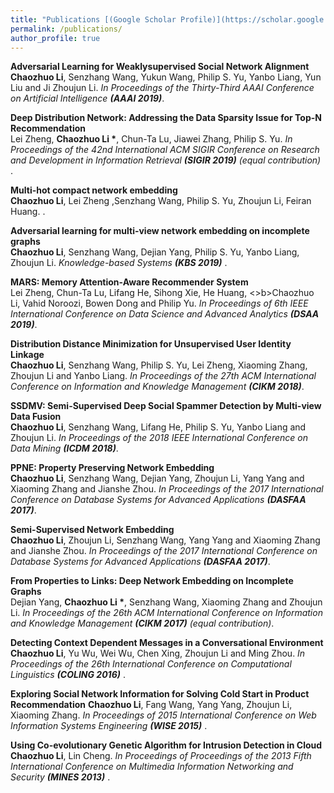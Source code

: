 ```yaml
---
title: "Publications [(Google Scholar Profile)](https://scholar.google.com/citations?user=4FeNNKAAAAAJ&hl=en"
permalink: /publications/
author_profile: true
---
```


<b>Adversarial Learning for Weaklysupervised Social Network Alignment</b> <br> <b>Chaozhuo Li</b>, Senzhang Wang, Yukun Wang, Philip S. Yu, Yanbo Liang, Yun Liu and Ji Zhoujun Li. <i>In Proceedings of the Thirty-Third AAAI Conference on Artificial Intelligence <b>(AAAI 2019)</b></i>.


<b>Deep Distribution Network: Addressing the Data Sparsity Issue for Top-N Recommendation</b> <br> Lei Zheng, <b>Chaozhuo Li *</b>, Chun-Ta Lu, Jiawei Zhang, Philip S. Yu. <i>In Proceedings of the 42nd International ACM SIGIR Conference on Research and Development in Information Retrieval <b>(SIGIR 2019)</b> (equal contribution)</i> .


<b>Multi-hot compact network embedding</b> <br> <b>Chaozhuo Li</b>, Lei Zheng ,Senzhang	Wang, Philip S. Yu, Zhoujun Li, Feiran Huang. <i></i>.


<b>Adversarial learning for multi-view network embedding on incomplete graphs</b> <br> <b>Chaozhuo Li</b>, Senzhang Wang, Dejian Yang, Philip S. Yu, Yanbo Liang, Zhoujun Li. <i> Knowledge-based Systems <b>(KBS 2019)</b></i> .

<b>MARS: Memory Attention-Aware Recommender System</b> <br> Lei Zheng, Chun-Ta Lu, Lifang He, Sihong Xie, He Huang, <>b>Chaozhuo Li</b>, Vahid Noroozi, Bowen Dong and Philip Yu. <i>In Proceedings of 6th IEEE International Conference on 
Data Science and Advanced Analytics <b>(DSAA 2019)</b></i>.

<b>Distribution Distance Minimization for Unsupervised User Identity Linkage</b> <br> <b>Chaozhuo Li</b>, Senzhang Wang, Philip S. Yu, Lei Zheng, Xiaoming Zhang, Zhoujun Li and Yanbo Liang. <i>In Proceedings of the 27th ACM International Conference on Information and Knowledge Management <b>(CIKM 2018)</b></i>.

<b>SSDMV: Semi-Supervised Deep Social Spammer Detection by Multi-view Data Fusion </b> <br> <b>Chaozhuo Li</b>, Senzhang Wang, Lifang He, Philip S. Yu, Yanbo Liang and Zhoujun Li. <i>In Proceedings of the 2018 IEEE International
Conference on Data Mining <b>(ICDM 2018)</b></i>.


<b>PPNE: Property Preserving Network Embedding</b> <br> <b>Chaozhuo Li</b>, Senzhang Wang, Dejian Yang, Zhoujun Li, Yang Yang and Xiaoming Zhang and Jianshe Zhou. <i>In Proceedings of the 2017 International Conference on Database Systems for Advanced Applications <b>(DASFAA 2017)</b></i>.

<b>Semi-Supervised Network Embedding</b> <br> <b>Chaozhuo Li</b>, Zhoujun Li, Senzhang Wang,  Yang Yang and Xiaoming Zhang and Jianshe Zhou. <i>In Proceedings of the 2017 International Conference on Database Systems for Advanced Applications <b>(DASFAA 2017)</b></i>.

<b>From Properties to Links: Deep Network Embedding on Incomplete Graphs</b> <br> Dejian Yang, <b>Chaozhuo Li *</b>, Senzhang Wang, Xiaoming Zhang and Zhoujun Li. <i>In Proceedings of the 26th ACM International Conference on Information and Knowledge Management <b>(CIKM 2017)</b> (equal contribution)</i>.

<b>Detecting Context Dependent Messages in a Conversational Environment</b> <b>Chaozhuo Li</b>, Yu Wu, Wei Wu, Chen Xing, Zhoujun Li and Ming Zhou. <i>In Proceedings of the 26th International Conference on Computational Linguistics <b>(COLING 2016)</b> </i>.

<b>Exploring Social Network Information for Solving Cold Start in Product Recommendation</b> <b>Chaozhuo Li</b>, Fang Wang, Yang Yang, Zhoujun Li, Xiaoming Zhang. <i>In Proceedings of 2015 International Conference on Web Information Systems Engineering <b>(WISE 2015)</b> </i>.

<b>Using Co-evolutionary Genetic Algorithm for Intrusion Detection in Cloud</b> <b>Chaozhuo Li</b>, Lin Cheng. <i>In Proceedings of Proceedings of the 2013 Fifth International Conference on Multimedia Information Networking and Security <b>(MINES 2013)</b> </i>.


